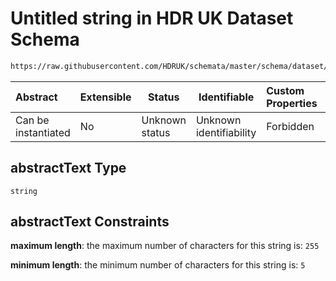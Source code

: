 # Untitled string in HDR UK Dataset Schema

```txt
https://raw.githubusercontent.com/HDRUK/schemata/master/schema/dataset/dataset.schema.json#/definitions/abstractText
```




| Abstract            | Extensible | Status         | Identifiable            | Custom Properties | Additional Properties | Access Restrictions | Defined In                                                                                         |
| :------------------ | ---------- | -------------- | ----------------------- | :---------------- | --------------------- | ------------------- | -------------------------------------------------------------------------------------------------- |
| Can be instantiated | No         | Unknown status | Unknown identifiability | Forbidden         | Allowed               | none                | [dataset.schema.json\*](../../../schema/dataset/latest/dataset.schema.json "open original schema") |

## abstractText Type

`string`

## abstractText Constraints

**maximum length**: the maximum number of characters for this string is: `255`

**minimum length**: the minimum number of characters for this string is: `5`
